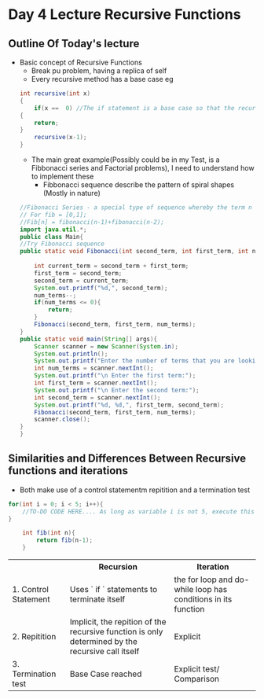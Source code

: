 # Day 4 Lecture Recursive Functions

## Outline Of Today's lecture 
 - Basic concept of Recursive Functions
    - Break pu problem, having a replica of self
    - Every recursive method has a base case eg
    ```Java
    int recursive(int x)
    {
        if(x ==  0) //The if statement is a base case so that the recursive is not infinite
    {
        return;
    }
        recursive(x-1);
    }
    ```
    - The main great example(Possibly could be in my Test, is a Fibbonacci series and Factorial problems), I need to understand how to implement these
       - Fibbonacci sequence describe the pattern of spiral shapes (Mostly in nature) 
    ```Java 
    //Fibonacci Series - a special type of sequence whereby the term n is the sum of (n-1)+(n-2)\
    // For fib = [0,1];
    //Fib[n] = fibonacci(n-1)+fibonacci(n-2);
    import java.util.*;
    public class Main{
    //Try Fibonacci sequence
    public static void Fibonacci(int second_term, int first_term, int num_terms){
       
        int current_term = second_term + first_term;
        first_term = second_term;
        second_term = current_term;
        System.out.printf("%d,", second_term);
        num_terms--;
        if(num_terms <= 0){
            return;
        }
        Fibonacci(second_term, first_term, num_terms);
    }
    public static void main(String[] args){
        Scanner scanner = new Scanner(System.in);
        System.out.println();
        System.out.printf("Enter the number of terms that you are looking for:");
        int num_terms = scanner.nextInt();
        System.out.printf("\n Enter the first term:");
        int first_term = scanner.nextInt();
        System.out.printf("\n Enter the second term:");
        int second_term = scanner.nextInt();
        System.out.printf("%d, %d,", first_term, second_term);
        Fibonacci(second_term, first_term, num_terms);
        scanner.close();
    }
    }
## Similarities and Differences Between Recursive functions and iterations
- Both make use of a control statementm repitition and a termination test
```Java
for(int i = 0; i < 5; i++){
    //TO-DO CODE HERE.... As long as variable i is not 5, execute this code repetitively
}
```
```Java
    int fib(int n){
        return fib(n-1);
    }
```
<table>
<tr>
<th> </th>
<th>Recursion</th>
<th>Iteration</th>
</tr>
<tr>
<td>1. Control Statement</td>
<td>Uses ` if ` statements to terminate itself</td>
<td> the for loop and do-while loop has conditions in its function </td>
</tr>
<tr>
<td>2. Repitition </td>
<td>Implicit, the repition of the recursive function is only determined by the recursive call itself </td>
<td> Explicit </td>
</tr>
<tr>
<td>3. Termination test</td>
<td> Base Case reached </td>
<td> Explicit test/ Comparison </td>
</tr>
</table>
